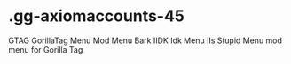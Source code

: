 # .gg-axiomaccounts-45
GTAG GorillaTag Menu Mod Menu Bark IIDK Idk Menu IIs Stupid Menu mod menu for Gorilla Tag
